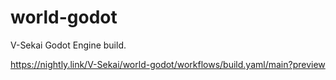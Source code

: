 # world-godot

V-Sekai Godot Engine build. 

https://nightly.link/V-Sekai/world-godot/workflows/build.yaml/main?preview
